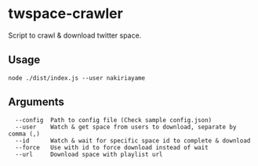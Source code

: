 # twspace-crawler

Script to crawl & download twitter space.

## Usage

```
node ./dist/index.js --user nakiriayame
```

## Arguments

```
  --config  Path to config file (Check sample config.json)
  --user    Watch & get space from users to download, separate by comma (,)
  --id      Watch & wait for specific space id to complete & download
  --force   Use with id to force download instead of wait
  --url     Download space with playlist url
```
